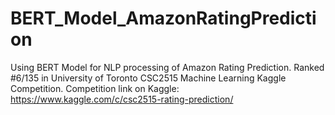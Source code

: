 # BERT_Model_AmazonRatingPrediction
Using BERT Model for NLP processing of Amazon Rating Prediction. Ranked #6/135 in University of Toronto CSC2515 Machine Learning Kaggle Competition.
Competition link on Kaggle: https://www.kaggle.com/c/csc2515-rating-prediction/

